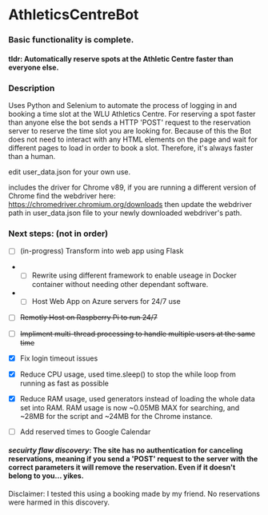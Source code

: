 # AthleticsCentreBot
### Basic functionality is complete.

#### tldr: Automatically reserve spots at the Athletic Centre faster than everyone else.

### Description
Uses Python and Selenium to automate the process of logging in and booking a time slot at the WLU Athletics Centre.
For reserving a spot faster than anyone else the bot sends a HTTP 'POST' request to the reservation server to reserve the time slot you are looking for.
Because of this the Bot does not need to interact with any HTML elements on the page and wait for different pages to load in order to book a slot.
Therefore, it's always faster than a human.

edit user_data.json for your own use.

includes the driver for Chrome v89, if you are running a different version of Chrome find the webdriver here: https://chromedriver.chromium.org/downloads then update the webdriver path in user_data.json file to your newly downloaded webdriver's path.



### Next steps: (not in order)
 - [ ] (in-progress) Transform into web app using Flask
 - - [ ] Rewrite using different framework to enable useage in Docker container without needing other dependant software.
 - - [ ] Host Web App on Azure servers for 24/7 use
 - [ ] ~~Remotly Host on Raspberry Pi to run 24/7~~
 - [ ] ~~Impliment multi-thread processing to handle multiple users at the same time~~
 - [x] Fix login timeout issues
 - [x] Reduce CPU usage, used time.sleep() to stop the while loop from running as fast as possible
 - [x] Reduce RAM usage, used generators instead of loading the whole data set into RAM. RAM usage is now ~0.05MB MAX for searching, and ~28MB for the script and ~24MB for the Chrome instance.
 - [ ] Add reserved times to Google Calendar


#### *secuirty flaw discovery*: The site has no authentication for canceling reservations, meaning if you send a 'POST' request to the server with the correct parameters it will remove the reservation. Even if it doesn't belong to you... yikes.
Disclaimer: I tested this using a booking made by my friend. No reservations were harmed in this discovery.
